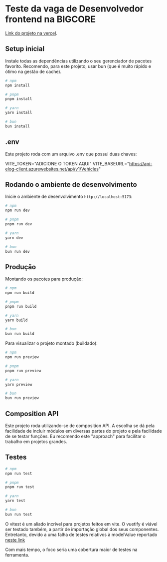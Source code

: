 # Teste da vaga de Desenvolvedor frontend na BIGCORE

[Link do projeto na vercel](https://bigcore-test.vercel.app/).

## Setup inicial

Instale todas as dependências utilizando o seu gerenciador de pacotes favorito. Recomendo, para este projeto, usar bun (que é muito rápido e ótimo na gestão de cache).

```bash
# npm
npm install

# pnpm
pnpm install

# yarn
yarn install

# bun
bun install
```

## .env

Este projeto roda com um arquivo .env que possui duas chaves:

VITE_TOKEN="ADICIONE O TOKEN AQUI"
VITE_BASEURL="https://api-elog-client.azurewebsites.net/api/v1/Vehicles"

## Rodando o ambiente de desenvolvimento

Inicie o ambiente de desenvolvimento `http://localhost:5173`:

```bash
# npm
npm run dev

# pnpm
pnpm run dev

# yarn
yarn dev

# bun
bun run dev
```

## Produção

Montando os pacotes para produção:

```bash
# npm
npm run build

# pnpm
pnpm run build

# yarn
yarn build

# bun
bun run build
```

Para visualizar o projeto montado (buildado):

```bash
# npm
npm run preview

# pnpm
pnpm run preview

# yarn
yarn preview

# bun
bun run preview
```

## Composition API

Este projeto roda utilizando-se de composition API. A escolha se dá pela facilidade de incluir módulos em diversas partes do projeto e pela facilidade de se testar funções. Eu recomendo este "approach" para facilitar o trabalho em projetos grandes.

## Testes

```bash
# npm
npm run test

# pnpm
pnpm run test

# yarn
yarn test

# bun
bun run test
```

O vitest é um aliado incrível para projetos feitos em vite. O vuetify é viável ser testado também, a partir de importação global dos seus componentes. Entretanto, devido a uma falha de testes relativos à modelValue reportado [neste link](https://github.com/vuejs/test-utils/issues/2468)

Com mais tempo, o foco seria uma cobertura maior de testes na ferramenta.
